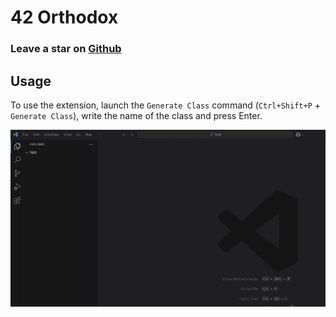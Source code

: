 # 42 Orthodox
### Leave a star on [Github](https://github.com/PalmeseMattia/42Orthodox)
## Usage
To use the extension, launch the `Generate Class` command (`Ctrl+Shift+P` + `Generate Class`), write the name of the class and press Enter.

![Usage](https://raw.githubusercontent.com/PalmeseMattia/42Orthodox/refs/heads/main/resources/usage.gif)